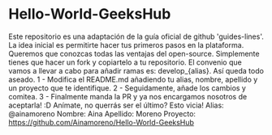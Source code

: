 # Hello-World-GeeksHub
Este repositorio es una adaptación de la guía oficial de github 'guides-lines'.  La idea inicial es permitirte hacer tus primeros pasos en la plataforma.  Queremos que conozcas todas las ventajas del open-source.  Simplemente tienes que hacer un fork y copiartelo a tu repositorio. El convenio que vamos a llevar a cabo para añadir ramas es: develop_{alias}. Así queda todo aseado.  1 - Modifica el README.md añadiendo tu alias, nombre, apellido y un proyecto que te identifique. 2 - Seguidamente, añade los cambios y comitea. 3 - Finalmente manda la PR y ya nos encargamos nosotros de aceptarla! :D  Anímate, no querrás ser el último? Esto vicia!
Alias: @ainamoreno
Nombre: Aina 
Apellido: Moreno
Proyecto: https://github.com/Ainamoreno/Hello-World-GeeksHub
